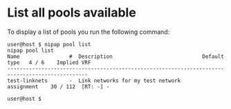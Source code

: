 # List all pools available
To display a list of pools you run the following command:

```
user@host $ nipap pool list
nipap pool list
Name                #  Description                             Default type   4 / 6    Implied VRF
------------------------------------------------------------------------------------------------
test-linknets       -  Link networks for my test network       assignment    30 / 112  [RT: -] -

user@host $
```
